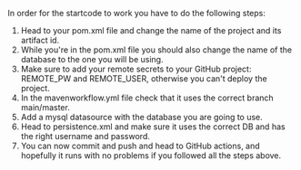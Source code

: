 In order for the startcode to work you have to do the following steps:

1. Head to your pom.xml file and change the name of the project and its artifact id.
2. While you're in the pom.xml file you should also change the name of the database to the one you will be using.
3. Make sure to add your remote secrets to your GitHub project: REMOTE_PW and REMOTE_USER, otherwise you can't deploy the project.
4. In the mavenworkflow.yml file check that it uses the correct branch main/master.
5. Add a mysql datasource with the database you are going to use.
6. Head to persistence.xml and make sure it uses the correct DB and has the right username and password. 
7. You can now commit and push and head to GitHub actions, and hopefully it runs with no problems if you followed all the steps above.
